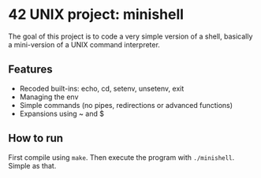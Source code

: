 # 42 UNIX project: minishell

The goal of this project is to code a very simple version of a shell, basically a mini-version of a UNIX command interpreter.

## Features

* Recoded built-ins: echo, cd, setenv, unsetenv, exit
* Managing the env
* Simple commands (no pipes, redirections or advanced functions)
* Expansions using ~ and $

## How to run

First compile using `make`. Then execute the program with `./minishell`. Simple as that.
